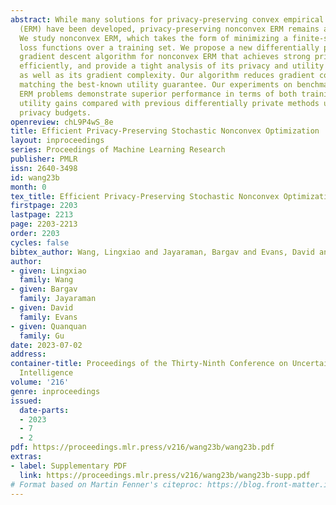 ```yaml
---
abstract: While many solutions for privacy-preserving convex empirical risk minimization
  (ERM) have been developed, privacy-preserving nonconvex ERM remains a challenge.
  We study nonconvex ERM, which takes the form of minimizing a finite-sum of nonconvex
  loss functions over a training set. We propose a new differentially private stochastic
  gradient descent algorithm for nonconvex ERM that achieves strong privacy guarantees
  efficiently, and provide a tight analysis of its privacy and utility guarantees,
  as well as its gradient complexity. Our algorithm reduces gradient complexity while
  matching the best-known utility guarantee. Our experiments on benchmark nonconvex
  ERM problems demonstrate superior performance in terms of both training cost and
  utility gains compared with previous differentially private methods using the same
  privacy budgets.
openreview: chL9P4wS_8e
title: Efficient Privacy-Preserving Stochastic Nonconvex Optimization
layout: inproceedings
series: Proceedings of Machine Learning Research
publisher: PMLR
issn: 2640-3498
id: wang23b
month: 0
tex_title: Efficient Privacy-Preserving Stochastic Nonconvex Optimization
firstpage: 2203
lastpage: 2213
page: 2203-2213
order: 2203
cycles: false
bibtex_author: Wang, Lingxiao and Jayaraman, Bargav and Evans, David and Gu, Quanquan
author:
- given: Lingxiao
  family: Wang
- given: Bargav
  family: Jayaraman
- given: David
  family: Evans
- given: Quanquan
  family: Gu
date: 2023-07-02
address:
container-title: Proceedings of the Thirty-Ninth Conference on Uncertainty in Artificial
  Intelligence
volume: '216'
genre: inproceedings
issued:
  date-parts:
  - 2023
  - 7
  - 2
pdf: https://proceedings.mlr.press/v216/wang23b/wang23b.pdf
extras:
- label: Supplementary PDF
  link: https://proceedings.mlr.press/v216/wang23b/wang23b-supp.pdf
# Format based on Martin Fenner's citeproc: https://blog.front-matter.io/posts/citeproc-yaml-for-bibliographies/
---
```

